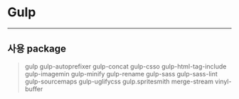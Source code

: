 # Gulp
*********
## 사용 package
> gulp
gulp-autoprefixer
gulp-concat
gulp-csso
gulp-html-tag-include
gulp-imagemin
gulp-minify
gulp-rename
gulp-sass
gulp-sass-lint
gulp-sourcemaps
gulp-uglifycss
gulp.spritesmith
merge-stream
vinyl-buffer
